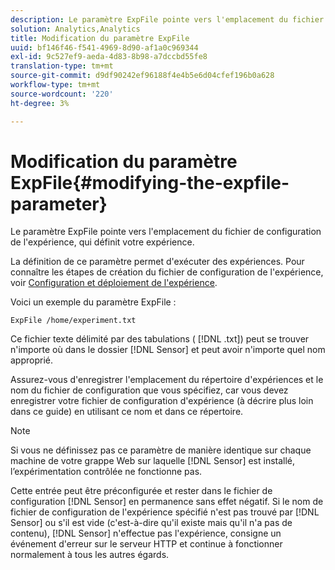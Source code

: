 ```yaml
---
description: Le paramètre ExpFile pointe vers l'emplacement du fichier de configuration de l'expérience, qui définit votre expérience.
solution: Analytics,Analytics
title: Modification du paramètre ExpFile
uuid: bf146f46-f541-4969-8d90-af1a0c969344
exl-id: 9c527ef9-aeda-4d83-8b98-a7dccbd55fe8
translation-type: tm+mt
source-git-commit: d9df90242ef96188f4e4b5e6d04cfef196b0a628
workflow-type: tm+mt
source-wordcount: '220'
ht-degree: 3%

---
```


# Modification du paramètre ExpFile{#modifying-the-expfile-parameter}

Le paramètre ExpFile pointe vers l&#39;emplacement du fichier de configuration de l&#39;expérience, qui définit votre expérience.

La définition de ce paramètre permet d&#39;exécuter des expériences. Pour connaître les étapes de création du fichier de configuration de l&#39;expérience, voir [Configuration et déploiement de l&#39;expérience](../../../home/c-undst-ctrld-exp/t-crt-ctrld-exp/c-cnfg-dply-exp.md#concept-50f1de0242904698937bb72b3ea1b429).

Voici un exemple du paramètre ExpFile :

```
ExpFile /home/experiment.txt
```

Ce fichier texte délimité par des tabulations ( [!DNL .txt]) peut se trouver n&#39;importe où dans le dossier [!DNL Sensor] et peut avoir n&#39;importe quel nom approprié.

Assurez-vous d&#39;enregistrer l&#39;emplacement du répertoire d&#39;expériences et le nom du fichier de configuration que vous spécifiez, car vous devez enregistrer votre fichier de configuration d&#39;expérience (à décrire plus loin dans ce guide) en utilisant ce nom et dans ce répertoire.

>[!NOTE]
>
>Si vous ne définissez pas ce paramètre de manière identique sur chaque machine de votre grappe Web sur laquelle [!DNL Sensor] est installé, l’expérimentation contrôlée ne fonctionne pas.

Cette entrée peut être préconfigurée et rester dans le fichier de configuration [!DNL Sensor] en permanence sans effet négatif. Si le nom de fichier de configuration de l&#39;expérience spécifié n&#39;est pas trouvé par [!DNL Sensor] ou s&#39;il est vide (c&#39;est-à-dire qu&#39;il existe mais qu&#39;il n&#39;a pas de contenu), [!DNL Sensor] n&#39;effectue pas l&#39;expérience, consigne un événement d&#39;erreur sur le serveur HTTP et continue à fonctionner normalement à tous les autres égards.

